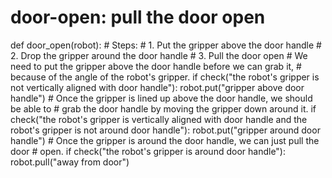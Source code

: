 

# door-open: pull the door open
def door_open(robot):
    # Steps:
    #  1. Put the gripper above the door handle
    #  2. Drop the gripper around the door handle
    #  3. Pull the door open
    # We need to put the gripper above the door handle before we can grab it,
    # because of the angle of the robot's gripper.
    if check("the robot's gripper is not vertically aligned with door handle"):
        robot.put("gripper above door handle")
    # Once the gripper is lined up above the door handle, we should be able to
    # grab the door handle by moving the gripper down around it.
    if check("the robot's gripper is vertically aligned with door handle and the robot's gripper is not around door handle"):
        robot.put("gripper around door handle")
    # Once the gripper is around the door handle, we can just pull the door
    # open.
    if check("the robot's gripper is around door handle"):
        robot.pull("away from door")